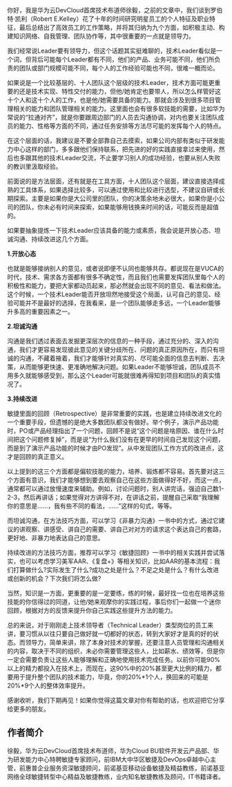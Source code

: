 你好，我是华为云DevCloud首席技术布道师徐毅，之前的文章中，我们谈到罗伯特·凯利（Robert E.Kelley）花了十年的时间研究明星员工的个人特征及职业特征，最后总结出了高效员工的工作策略，并将其归纳为九个方面，如积极主动、构建知识网络、自我管理、团队协作等，其中很重要的一点就是领导力。

我们经常说Leader要有领导力，但这个话题其实挺难聊的，技术Leader看似是一个词，但背后可能每个Leader都有不同，他们的产品、业务可能不同，他们所负责的团队或部门规模可能不同，每个人的工作经验可能也不同，很难一概而论。

如果说是一个比较基层的、十人团队这个层级的技术Leader，技术方面可能更重要的还是技术实现、特性交付的能力，但他/她肯定也要带人，所以怎么样管好这十个人和这十个人的工作，也是他/她需要具备的能力。那就会涉及到很多项目管理相关的能力和团队管理相关的能力。这里面也会有很多软技能的需要，比如华为常说的“拉通对齐”，就是你要跟周边部门的人员去沟通协调，对内也要关注团队成员的能力、性格等方面的不同，通过任务安排等方法尽可能的发挥每个人的特点。

在这个层面的话，我建议是不要全部靠自己去摸索，如果公司内部有类似于研发能力中心这样的部门，多多跟他们保持联系，把先进的好的实践直接拿过来使用，然后也多跟其他的技术Leader交流，不止要学习别人的成功经验，也要从别人失败的教训里汲取经验。

前面说的是方法层面，还有就是在工具方面，十人团队这个层面，建议直接选择成熟的工具体系，如果选择比较多，可以通过使用和比较进行选型，不建议自研或长期探索。主要是如果你是大公司里的团队，你的决策余地未必很大，如果你是小公司的团队，你未必有时间来探索，如果能够用钱换来时间的话，可能反而是超值的。

如果要抽象提炼一下技术Leader应该具备的能力或素质，我会说是开放心态、坦诚沟通、持续改进这几个方面。

**1.开放心态**

也就是能够接纳别人的意见，或者说即便不认同也能够共存。都说现在是VUCA的时代，技术、需求各方面都有很多不确定性，而且我们也需要发挥团队里每个人的积极性和能力，要把大家都动员起来，那必然就会出现不同的意见、看法和做法。这个时候，一个技术Leader能否开放坦然地接受这个局面，认可自己的意见、经验可能并不是最好的选择，在我看来，是一个团队能够走多远，一个Leader能够升多高的重要因素之一。

**2.坦诚沟通**

沟通是我们透过表面去发掘更深层次的信息的一种手段，通过充分的、深入的沟通，我们才更容易发现彼此意见的关键分歧所在、问题的真正原因所在，而只有坦诚的沟通，不藏着掖着，我们才能够针对真实的、尽可能全面的信息去判断、去决策，从而能够更快速、更准确地解决问题。如果Leader不能够坦诚，团队成员不用多久就能够感受到，那么这个Leader可能就很难再得知到项目和团队的真实情况了。

**3.持续改进**

敏捷里面的回顾（Retrospective）是非常重要的实践，也是建立持续改进文化的一个重要手段，但遗憾的是绝大多数团队都没有做好。举个例子，演示产品功能时，PO或产品经理指出了一个问题，回顾不是说“这个问题是啥原因、谁在什么时间把这个问题修复掉”，而是说“为什么我们没有在更早的时间自己发现这个问题，而是到了演示产品功能的时候才由PO发现”。从中发现团队工作方式的改进点，这才是回顾的真正意义。

以上提到的这三个方面都是偏软技能的能力，培养、锻炼都不容易。首先要对这三个方面有意识，我们才能够想到要去观察自己在这些方面做得好不好，而这一点，通常都可以通过放慢速度来辅助。例如，讨论问题时，别人讲完话，强迫自己数1-2-3，然后再讲话；如果觉得对方讲得不对，在讲话之前，提醒自己采取“我理解你的意思是……，我有些不同的看法，……”这样的句式，等等。

而坦诚沟通，在方法技巧方面，可以学习《非暴力沟通》一书中的方式，通过它建议的讲观察、讲感受、讲自己的需要、讲自己对对方的请求这个表达自己的套路，更好地、非暴力地表达自己的意思。

持续改进的方法技巧方面，推荐可以学习《敏捷回顾》一书中的相关实践并尝试落实，也可以考虑学习美军AAR、《复盘+》等相关知识，比如AAR的基本流程：我们打算做什么?实际发生了什么?成功之处是什么？不足之处是什么？有什么改进或创新的机会？下次我们将怎么做?

当然，知识是一方面，更重要的是一定要练，练的时候，最好找一位也在培养这些技能的你信得过的同道，让他/她来观摩你的实践过程，事后你们一起做一个迷你回顾，根据对方的反馈来提升你自己实践这些提升方法的能力。

总的来说，对于刚刚走上技术领导者（Technical Leader）类型岗位的员工来讲，要习惯从以往只要自己做好就一切都好的状态，转到大家好才是真的好的状态。而领导力，简单来讲，除了本身对技术的掌握，还要注意人员管理和沟通相关的内容，取决于不同的组织，未必你需要管理这些人，比如薪水、绩效等，但是你一定会需要负责让这些人能够理解和正确地使用技术完成任务。以前你可能90%以上的精力都投入在技术上，而现在，这90%中的20%甚至更大比例的精力，都要用于提升整个团队的技术能力，毕竟，你的20%\*1个人，换回来的可能是20%\*9个人的整体效率提升。

感谢收听，我们下期再见！如果你觉得这篇文章对你有帮助的话，也欢迎把它分享给更多的朋友。

## 作者简介

徐毅，华为云DevCloud首席技术布道师，华为Cloud BU软件开发云产品部、华为研发能力中心特聘敏捷专家顾问，前IBM大中华区敏捷及DevOps卓越中心主管，前惠普企业服务资深敏捷顾问，前诺基亚移动设备敏捷及精益教练，前诺基亚网络全球敏捷转型中心精益及敏捷教练，业内知名敏捷教练及顾问，IT书籍译者。